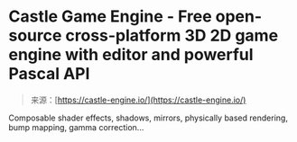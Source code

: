 <!--yml
category: 未分类
date: 2024-05-27 15:00:43
-->

# Castle Game Engine - Free open-source cross-platform 3D 2D game engine with editor and powerful Pascal API

> 来源：[https://castle-engine.io/](https://castle-engine.io/)

Composable shader effects, shadows, mirrors, physically based rendering, bump mapping, gamma correction...